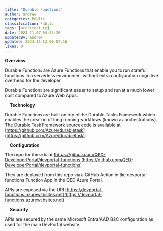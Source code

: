 ```yaml
---
title: "Durable Functions"
author: andrew
categories: Public
classification: Public
tags: [architecture]
date: 2024-11-07 04:55:26 
updatedBy: andrew
updated: 2024-11-13 00:07:16 
likes: 0
---
```


**Overview**

Durable Functions are Azure Functions that enable you to run stateful functions in a serverless environment without extra configuration cognitive overhead for the developer.

Durable Functions are significant easier to setup and run at a much lower cost compared to Azure Web Apps.

&nbsp;
&nbsp;
**Technology**

Durable Functions are built on top of the Durable Tasks Framework which enables the creation of long running workflows (known as orchestrations). The Durable Task Framework source code is available at [https://github.com/Azure/durabletask](https://github.com/Azure/durabletask).

&nbsp;
&nbsp;
**Configuration**

The repo for these is at [https://github.com/QED-DeveloperPortal/devportal-functions](https://github.com/QED-DeveloperPortal/devportal-functions).

They are deployed from this repo via a GitHub Action in the devportal-functions Function App in the QED Azure Portal.

APIs are exposed via the URI [https://devportal-functions.azurewebsites.net](https://devportal-functions.azurewebsites.net)

&nbsp;
&nbsp;
**Security**

APIs are secured by the same Microsoft Entra/AAD B2C configuration as used for the main DevPortal website.


~~~~